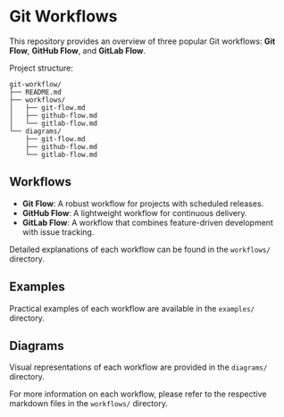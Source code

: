 
# Git Workflows

This repository provides an overview of three popular Git workflows: **Git Flow**, **GitHub Flow**, and **GitLab Flow**.


Project structure:
```plaintext
git-workflow/
├── README.md
├── workflows/
│   ├── git-flow.md
│   ├── github-flow.md
│   └── gitlab-flow.md
└── diagrams/
    ├── git-flow.md
    ├── github-flow.md
    └── gitlab-flow.md
```

## Workflows

- **Git Flow**: A robust workflow for projects with scheduled releases.
- **GitHub Flow**: A lightweight workflow for continuous delivery.
- **GitLab Flow**: A workflow that combines feature-driven development with issue tracking.

Detailed explanations of each workflow can be found in the `workflows/` directory.

## Examples

Practical examples of each workflow are available in the `examples/` directory.

## Diagrams

Visual representations of each workflow are provided in the `diagrams/` directory.

For more information on each workflow, please refer to the respective markdown files in the `workflows/` directory.
